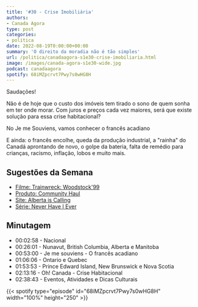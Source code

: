 ```yaml
---
title: '#30 - Crise Imobiliária'
authors:
- Canada Agora
type: post
categories:
- politica
date: 2022-08-19T0:00:00+00:00
summary: 'O direito da moradia não é tão simples'
url: /politica/canadaagora-s1e30-crise-imobiliaria.html
image: /images/canada-agora-s1e30-wide.jpg
podcast: canadaagora
spotify: 68iMZpcrvt7Pwy7s0wHG8H
---
```


Saudações!

Não é de hoje que o custo dos imóveis tem tirado o sono de quem sonha em ter onde morar. Com juros e preços cada vez maiores, será que existe solução para essa crise habitacional?

No Je me Souviens, vamos conhecer o francês acadiano

E ainda: o francês encolhe, queda da produção industrial, a "rainha" do Canadá aprontando de novo, o golpe da bateria, falta de remédio para crianças, racismo, inflação, lobos e muito mais.

## Sugestões da Semana
- [Filme: Trainwreck: Woodstock'99](https://www.netflix.com/title/81280924)
- [Produto: Community Haul](https://www.communityhaul.ca/)
- [Site: Alberta is Calling](https://welcome.albertaiscalling.ca/)
- [Série: Never Have I Ever](https://www.imdb.com/title/tt10062292/)

## Minutagem

- 00:02:58 - Nacional
- 00:26:01 - Nunavut, British Columbia, Alberta e Manitoba
- 00:53:00 - Je me souviens - O francês acadiano
- 01:06:06 - Ontario e Quebec
- 01:53:53 - Prince Edward Island, New Brunswick e Nova Scotia
- 02:13:16 - Oh! Canada - Crise Habitacional
- 02:38:43 - Eventos, Atividades e Dicas Culturais

{{< spotify type="episode" id="68iMZpcrvt7Pwy7s0wHG8H" width="100%" height="250" >}}
